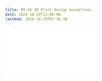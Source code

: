 ```yaml
---
title: 09.04 3D Print Design Guidelines
date: 2024-10-29T12:00:00
lastmod: 2024-10-29T07:18:30
---
```


![Link to included content](../../../../digital-fabrication/3d-printing/3d-print-design-guidelines.md)
